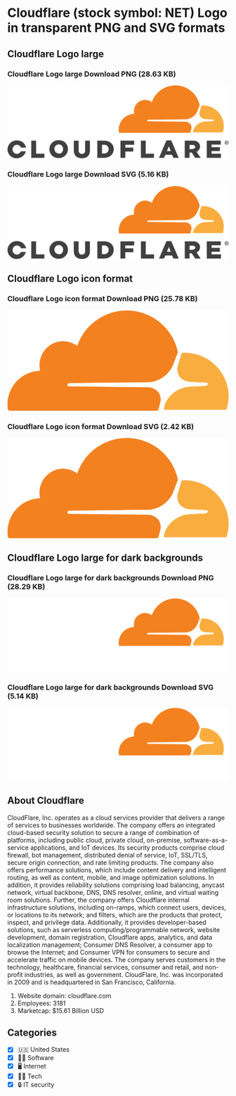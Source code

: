 # Cloudflare (stock symbol: NET) Logo in transparent PNG and SVG formats

## Cloudflare Logo large

### Cloudflare Logo large Download PNG (28.63 KB)

![Cloudflare Logo large Download PNG (28.63 KB)](/img/orig/NET_BIG-03fc28ae.png)

### Cloudflare Logo large Download SVG (5.16 KB)

![Cloudflare Logo large Download SVG (5.16 KB)](/img/orig/NET_BIG-d13e2c0c.svg)

## Cloudflare Logo icon format

### Cloudflare Logo icon format Download PNG (25.78 KB)

![Cloudflare Logo icon format Download PNG (25.78 KB)](/img/orig/NET-6676335b.png)

### Cloudflare Logo icon format Download SVG (2.42 KB)

![Cloudflare Logo icon format Download SVG (2.42 KB)](/img/orig/NET-eeffd50b.svg)

## Cloudflare Logo large for dark backgrounds

### Cloudflare Logo large for dark backgrounds Download PNG (28.29 KB)

![Cloudflare Logo large for dark backgrounds Download PNG (28.29 KB)](/img/orig/NET_BIG.D-52893f5e.png)

### Cloudflare Logo large for dark backgrounds Download SVG (5.14 KB)

![Cloudflare Logo large for dark backgrounds Download SVG (5.14 KB)](/img/orig/NET_BIG.D-877a68b4.svg)

## About Cloudflare

CloudFlare, Inc. operates as a cloud services provider that delivers a range of services to businesses worldwide. The company offers an integrated cloud-based security solution to secure a range of combination of platforms, including public cloud, private cloud, on-premise, software-as-a-service applications, and IoT devices. Its security products comprise cloud firewall, bot management, distributed denial of service, IoT, SSL/TLS, secure origin connection, and rate limiting products. The company also offers performance solutions, which include content delivery and intelligent routing, as well as content, mobile, and image optimization solutions. In addition, it provides reliability solutions comprising load balancing, anycast network, virtual backbone, DNS, DNS resolver, online, and virtual waiting room solutions. Further, the company offers Cloudflare internal infrastructure solutions, including on-ramps, which connect users, devices, or locations to its network; and filters, which are the products that protect, inspect, and privilege data. Additionally, it provides developer-based solutions, such as serverless computing/programmable network, website development, domain registration, Cloudflare apps, analytics, and data localization management; Consumer DNS Resolver, a consumer app to browse the Internet; and Consumer VPN for consumers to secure and accelerate traffic on mobile devices. The company serves customers in the technology, healthcare, financial services, consumer and retail, and non-profit industries, as well as government. CloudFlare, Inc. was incorporated in 2009 and is headquartered in San Francisco, California.

1. Website domain: cloudflare.com
2. Employees: 3181
3. Marketcap: $15.61 Billion USD


## Categories
- [x] 🇺🇸 United States
- [x] 👨‍💻 Software
- [x] 🖥️ Internet
- [x] 👩‍💻 Tech
- [x] 🔒 IT security
